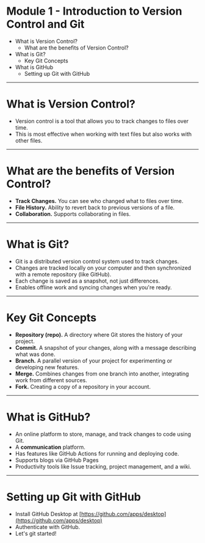 # Module 1 - Introduction to Version Control and Git

* What is Version Control?
  * What are the benefits of Version Control?
* What is Git?
  * Key Git Concepts
* What is GitHub
  * Setting up Git with GitHub

---

# What is Version Control?

* Version control is a tool that allows you to track changes to files over time.
* This is most effective when working with text files but also works with other files.

---

# What are the benefits of Version Control?

* **Track Changes.** You can see who changed what to files over time.
* **File History.** Ability to revert back to previous versions of a file.
* **Collaboration.** Supports collaborating in files.

---

# What is Git?

* Git is a distributed version control system used to track changes.
* Changes are tracked locally on your computer and then synchronized with a remote repository (like GitHub).
* Each change is saved as a snapshot, not just differences.
* Enables offline work and syncing changes when you're ready.

---

# Key Git Concepts

<div class="text-2xl">

* **Repository (repo).** A directory where Git stores the history of your project.
* **Commit.** A snapshot of your changes, along with a message describing what was done.
* **Branch.** A parallel version of your project for experimenting or developing new features.
* **Merge.** Combines changes from one branch into another, integrating work from different sources.
* **Fork.** Creating a copy of a repository in your account.
</div>

---

# What is GitHub?

* An online platform to store, manage, and track changes to code using Git.
* A **communication** platform.
* Has features like GitHub Actions for running and deploying code.
* Supports blogs via GitHub Pages
* Productivity tools like Issue tracking, project management, and a wiki.

---

# Setting up Git with GitHub

* Install GitHub Desktop at [https://github.com/apps/desktop](https://github.com/apps/desktop)
* Authenticate with GitHub.
* Let's git started!
